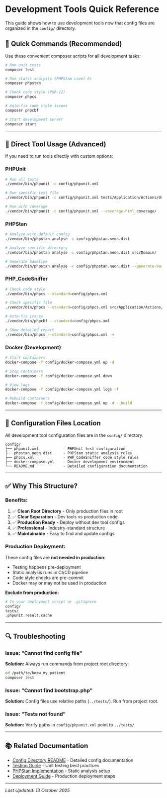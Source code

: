 # Development Tools Quick Reference

This guide shows how to use development tools now that config files are organized in the `config/` directory.

## 🚀 Quick Commands (Recommended)

Use these convenient composer scripts for all development tasks:

```bash
# Run unit tests
composer test

# Run static analysis (PHPStan Level 6)
composer phpstan

# Check code style (PSR-12)
composer phpcs

# Auto-fix code style issues
composer phpcbf

# Start development server
composer start
```

---

## 🔧 Direct Tool Usage (Advanced)

If you need to run tools directly with custom options:

### PHPUnit
```bash
# Run all tests
./vendor/bin/phpunit -c config/phpunit.xml

# Run specific test file
./vendor/bin/phpunit -c config/phpunit.xml tests/Application/Actions/User/ViewUserActionTest.php

# Run with coverage
./vendor/bin/phpunit -c config/phpunit.xml --coverage-html coverage/
```

### PHPStan
```bash
# Analyze with default config
./vendor/bin/phpstan analyse -c config/phpstan.neon.dist

# Analyze specific directory
./vendor/bin/phpstan analyse -c config/phpstan.neon.dist src/Domain/

# Generate baseline
./vendor/bin/phpstan analyse -c config/phpstan.neon.dist --generate-baseline
```

### PHP_CodeSniffer
```bash
# Check code style
./vendor/bin/phpcs --standard=config/phpcs.xml

# Check specific file
./vendor/bin/phpcs --standard=config/phpcs.xml src/Application/Actions/User/ListUsersAction.php

# Auto-fix issues
./vendor/bin/phpcbf --standard=config/phpcs.xml

# Show detailed report
./vendor/bin/phpcs --standard=config/phpcs.xml -v
```

### Docker (Development)
```bash
# Start containers
docker-compose -f config/docker-compose.yml up -d

# Stop containers
docker-compose -f config/docker-compose.yml down

# View logs
docker-compose -f config/docker-compose.yml logs -f

# Rebuild containers
docker-compose -f config/docker-compose.yml up -d --build
```

---

## 📂 Configuration Files Location

All development tool configuration files are in the `config/` directory:

```
config/
├── phpunit.xml           - PHPUnit test configuration
├── phpstan.neon.dist     - PHPStan static analysis rules
├── phpcs.xml             - PHP_CodeSniffer code style rules
├── docker-compose.yml    - Docker development environment
└── README.md             - Detailed configuration documentation
```

---

## ✅ Why This Structure?

### Benefits:
1. ✅ **Clean Root Directory** - Only production files in root
2. ✅ **Clear Separation** - Dev tools vs production code
3. ✅ **Production Ready** - Deploy without dev tool configs
4. ✅ **Professional** - Industry-standard structure
5. ✅ **Maintainable** - Easy to find and update configs

### Production Deployment:
These config files are **not needed in production**:
- Testing happens pre-deployment
- Static analysis runs in CI/CD pipeline
- Code style checks are pre-commit
- Docker may or may not be used in production

**Exclude from production:**
```bash
# In your deployment script or .gitignore
config/
tests/
.phpunit.result.cache
```

---

## 🔍 Troubleshooting

### Issue: "Cannot find config file"
**Solution:** Always run commands from project root directory:
```bash
cd /path/to/know_my_patient
composer test
```

### Issue: "Cannot find bootstrap.php"
**Solution:** Config files use relative paths (`../tests/`). Run from project root.

### Issue: "Tests not found"
**Solution:** Verify paths in `config/phpunit.xml` point to `../tests/`

---

## 📚 Related Documentation

- [Config Directory README](config/README.md) - Detailed config documentation
- [Testing Guide](docs/testing/UNIT_TESTS.md) - Unit testing best practices
- [PHPStan Implementation](docs/implementation/PHPSTAN_LEVEL_6.md) - Static analysis setup
- [Deployment Guide](docs/DEPLOYMENT.md) - Production deployment steps

---

*Last Updated: 13 October 2025*
